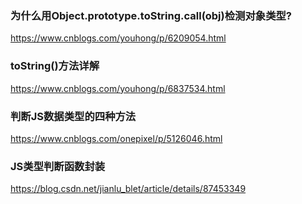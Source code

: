 ### 为什么用Object.prototype.toString.call(obj)检测对象类型?
https://www.cnblogs.com/youhong/p/6209054.html

### toString()方法详解
https://www.cnblogs.com/youhong/p/6837534.html

### 判断JS数据类型的四种方法
https://www.cnblogs.com/onepixel/p/5126046.html

### JS类型判断函数封装
https://blog.csdn.net/jianlu_blet/article/details/87453349

### 
